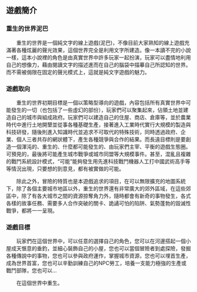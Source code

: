 ## 遊戲簡介

### 重生的世界泥巴

　　重生的世界是一個純文字的線上遊戲(泥巴)，不像目前大家熟知的線上遊戲充滿著各種炫麗的聲光效果，這個世界完全是利用文字所建造。像一本讀不完的小說一樣，這本小說裡的角色是由真實世界中許多玩家一起扮演，玩家可以盡情地利用自己的想像力，藉由閱讀文字的描述進而在自己的腦袋中描摹自己所認知的世界。而不需被侷限在固定的聲光模式上，這就是純文字遊戲的魅力。


### 遊戲取向

　　重生的世界初期目標是一個以策略型導向的遊戲，內容包括所有真實世界中可能發生的一切（也包括了一些虛幻的部份），玩家們可以聚集起來，佔領土地並建造自己的城市與組成政府。玩家們可以建造自己的住屋、商店、倉庫等，並於農業時代中進行土地開墾並從事各種基礎生產，接著進入工業時代實行大規模的製造與科技研發，隨後則進入知識時代並追求不可取代的特殊技術，同時透過政府、企業、個人三者共存的網狀體下，產生各種競爭與合作的結果。而長遠目標則是要創造一個渾沌的、重生的、什麼都可能發生的、由玩家們主宰、平衡的遊戲生態圈。可預見的，最後將可能產生城市戰爭或城市同盟等大規模事件。甚至，混亂且複雜的戰鬥系統設計模式，“可能”能夠發生用先進科技戰鬥機器人工打中國武術高手等等情況出現，只要想的到意見，都有被實做的可能。

　　除此之外，冒險的特質也是本遊戲追求的項目，在可以無限擴充的地圖系統下，除了各個主要城市地區以外，重生的世界還有非常廣大的郊外區域，在這些郊區中，除了有各大城市之間的資源掠奪角力外，隨時都會有新奇的事物發生，各式各樣的故事任務、需要多人合作突破的關卡、詭譎可怕的陷阱、氣勢蓬勃的毀滅性戰爭，都將一一呈現。


### 遊戲目標

　　玩家們在這個世界中，可以任意的選擇自己的角色，您可以在河邊搭起一個小屋成天愜意的垂釣，並細心裝飾自己的小屋，您也可以當個冒險者到處探險，發掘各種傳說中的事物，您也可以參與政府運作，掌握城市資源，您也可以埋首生產，成為世界首富，您也可以辛勤訓練自己的NPC勞工，培養一支能力極強的生產或戰鬥部隊，您也可以…

　　在這個世界中重生。
